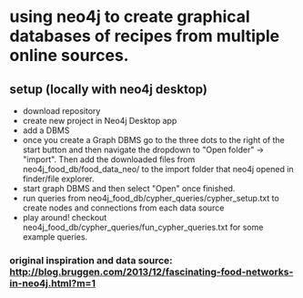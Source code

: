 # using neo4j to create graphical databases of recipes from multiple online sources.
## setup (locally with neo4j desktop)
* download repository
* create new project in Neo4j Desktop app
* add a DBMS
* once you create a Graph DBMS go to the three dots to the right of the start button and then navigate the dropdown to "Open folder" -> "import". Then add the downloaded files from neo4j_food_db/food_data_neo/ to the import folder that neo4j opened in finder/file explorer.
* start graph DBMS and then select "Open" once finished. 
* run queries from neo4j_food_db/cypher_queries/cypher_setup.txt to create nodes and connections from each data source
* play around! checkout neo4j_food_db/cypher_queries/fun_cypher_queries.txt for some example queries. 


### original inspiration and data source: http://blog.bruggen.com/2013/12/fascinating-food-networks-in-neo4j.html?m=1 
